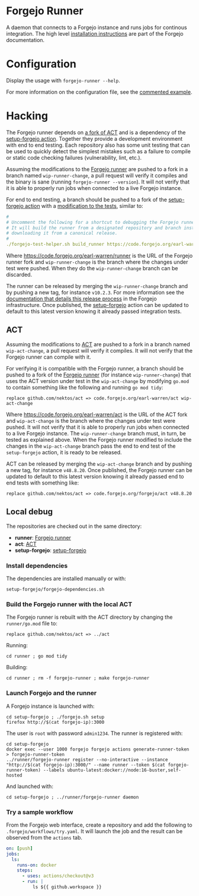 # Forgejo Runner

A daemon that connects to a Forgejo instance and runs jobs for continous integration. The high level [installation instructions](https://forgejo.org/docs/next/admin/actions/) are part of the Forgejo documentation.

# Configuration

Display the usage with `forgejo-runner --help`.

For more information on the configuration file, see the [commented example](internal/pkg/config/config.example.yaml).

# Hacking

The Forgejo runner depends on [a fork of ACT](https://code.forgejo.org/forgejo/act) and is a dependency of the [setup-forgejo action](https://code.forgejo.org/actions/setup-forgejo). Together they provide a development environment with end to end testing. Each repository also has some unit testing that can be used to quickly detect the simplest mistakes such as a failure to compile or static code checking failures (vulnerability, lint, etc.).

Assuming the modifications to the [Forgejo runner](https://code.forgejo.org/forgejo/runner) are pushed to a fork in a branch named `wip-runner-change`, a pull request will verify it compiles and the binary is sane (running `forgejo-runner --version`). It will not verify that it is able to properly run jobs when connected to a live Forgejo instance.

For end to end testing, a branch should be pushed to a fork of the [setup-forgejo action](https://code.forgejo.org/actions/setup-forgejo) with a [modification to the tests](https://code.forgejo.org/actions/setup-forgejo/src/commit/ae7f03683b7b05c7d9c6aaeacaf27843de0366a4/.forgejo/workflows/integration.yml#L10-L19), similar to:

```yaml
#
# Uncomment the following for a shortcut to debugging the Forgejo runner.
# It will build the runner from a designated repository and branch instead of
# downloading it from a canonical release.
#
./forgejo-test-helper.sh build_runner https://code.forgejo.org/earl-warren/runner wip-runner-change
```

Where https://code.forgejo.org/earl-warren/runner is the URL of the Forgejo runner fork and `wip-runner-change` is the branch where the changes under test were pushed. When they do the `wip-runner-change` branch can be discarded.

The runner can be released by merging the `wip-runner-change` branch and by pushing a new tag, for instance `v10.2.3`. For more information see the [documentation that details this release process](https://forgejo.org/docs/next/developer/RELEASE/#forgejo-runner-publication) in the Forgejo infrastructure. Once published, the [setup-forgejo](https://code.forgejo.org/actions/setup-forgejo/) action can be updated to default to this latest version knowing it already passed integration tests.

## ACT

Assuming the modifications to [ACT](https://code.forgejo.org/forgejo/act) are pushed to a fork in a branch named `wip-act-change`, a pull request will verify it compiles. It will not verify that the Forgejo runner can compile with it.

For verifying it is compatible with the Forgejo runner, a branch should be pushed to a fork of the [Forgejo runner](https://code.forgejo.org/forgejo/runner) (for instance `wip-runner-change`) that uses the ACT version under test in the `wip-act-change` by modifying `go.mod` to contain something like the following and running `go mod tidy`:

```
replace github.com/nektos/act => code.forgejo.org/earl-warren/act wip-act-change
```

Where https://code.forgejo.org/earl-warren/act is the URL of the ACT fork and `wip-act-change` is the branch where the changes under test were pushed. It will not verify that it is able to properly run jobs when connected to a live Forgejo instance. The `wip-runner-change` branch must, in turn, be tested as explained above. When the Forgejo runner modified to include the changes in the `wip-act-change` branch pass the end to end test of the `setup-forgejo` action, it is ready to be released.

ACT can be released by merging the `wip-act-change` branch and by pushing a new tag, for instance `v48.8.20`. Once published, the Forgejo runner can be updated to default to this latest version knowing it already passed end to end tests with something like:

```
replace github.com/nektos/act => code.forgejo.org/forgejo/act v48.8.20
```

## Local debug

The repositories are checked out in the same directory:

- **runner**: [Forgejo runner](https://code.forgejo.org/forgejo/runner)
- **act**: [ACT](https://code.forgejo.org/forgejo/act)
- **setup-forgejo**: [setup-forgejo](https://code.forgejo.org/actions/setup-forgejo)

### Install dependencies

The dependencies are installed manually or with:

```shell
setup-forgejo/forgejo-dependencies.sh
```

### Build the Forgejo runner with the local ACT

The Forgejo runner is rebuilt with the ACT directory by changing the `runner/go.mod` file to:

```
replace github.com/nektos/act => ../act
```

Running:

```
cd runner ; go mod tidy
```

Building:

```shell
cd runner ; rm -f forgejo-runner ; make forgejo-runner
```

### Launch Forgejo and the runner

A Forgejo instance is launched with:

```shell
cd setup-forgejo ; ./forgejo.sh setup
firefox http://$(cat forgejo-ip):3000
```

The user is `root` with password `admin1234`. The runner is registered with:

```
cd setup-forgejo
docker exec --user 1000 forgejo forgejo actions generate-runner-token > forgejo-runner-token
../runner/forgejo-runner register --no-interactive --instance "http://$(cat forgejo-ip):3000/" --name runner --token $(cat forgejo-runner-token) --labels ubuntu-latest:docker://node:16-buster,self-hosted
```

And launched with:

```shell
cd setup-forgejo ; ../runner/forgejo-runner daemon
```

### Try a sample workflow

From the Forgejo web interface, create a repository and add the following to `.forgejo/workflows/try.yaml`. It will launch the job and the result can be observed from the `actions` tab.

```yaml
on: [push]
jobs:
  ls:
    runs-on: docker
    steps:
      - uses: actions/checkout@v3
      - run: |
          ls ${{ github.workspace }}
```
